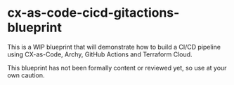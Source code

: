 # cx-as-code-cicd-gitactions-blueprint

This is a WIP blueprint that will demonstrate how to build a CI/CD pipeline using CX-as-Code, Archy, GitHub Actions and Terraform Cloud.

This blueprint has not been formally content or reviewed yet, so use at your own caution.
